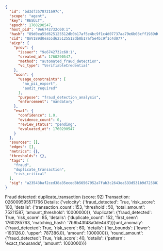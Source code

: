 ```json
{
  "id": "bd3df3578721697c",
  "scope": "agent",
  "key": "RESULT",
  "epoch": 1760290547,
  "host_pid": "9e6742732c60:1",
  "hash": "89d0ea55d625125512db0b17af5e4bc9f1c4d07737aa79e6b03cff1989d678b3",
  "cid": "QmV189d0ea55d625125512db0b17af5e4bc9f1c4d077",
  "aicp": {
    "prov": {
      "issuer": "9e6742732c60:1",
      "created_at": 1760290547,
      "method": "automated_fraud_detection",
      "vc_type": "VerifiableCredential"
    },
    "ucon": {
      "usage_constraints": [
        "no_pii_export",
        "audit_required"
      ],
      "purpose": "fraud_detection_analysis",
      "enforcement": "mandatory"
    },
    "eval": {
      "confidence": 1.0,
      "evidence_count": 0,
      "review_status": "pending",
      "evaluated_at": 1760290547
    }
  },
  "sources": [],
  "edges": [],
  "metrics": {},
  "thresholds": {},
  "tags": [
    "fraud",
    "duplicate_transaction",
    "risk_critical"
  ],
  "sig": "a23543baf2ced38a35eced8b56567952a7fab3c2643ea533d531b9d725803fa1"
}
```

Fraud detected: duplicate_transaction (score: 92)
Transaction: 026009595571766
Details: {'velocity': {'fraud_detected': True, 'risk_score': 100, 'details': {'transaction_count': 153, 'threshold': 50, 'total_amount': 75211587, 'amount_threshold': 10000000}}, 'duplicate': {'fraud_detected': True, 'risk_score': 85, 'details': {'duplicate_count': 152, 'first_seen': 1760285763, 'matching_hash': '7b9b43f48a0de4d3'}}}unt_anomaly': {'fraud_detected': True, 'risk_score': 60, 'details': {'iqr_bounds': {'lower': -193126.0, 'upper': 787386.0}, 'amount': 1000000}}, 'round_amount': {'fraud_detected': True, 'risk_score': 40, 'details': {'pattern': 'exact_thousands', 'amount': 1000000}}}